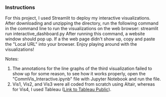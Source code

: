### Instructions
For this project, I used Streamlit to deploy my interactive visualizations. After downloading and unzipping the directory, run the following command in the command line to run the visualizations on the web browser:
streamlit run interactive_dashboard.py
After running this command, a website window should pop up. If a the web page didn't show up, copy and paste the "Local URL" into your browser. Enjoy playing around with the visualizations!

Notes:
1. The annotations for the line graphs of the third visualization failed to show up for some reason, to see how it works properly, open the "CommVis_Interactive.ipynb" file with Jupyter Notebook and run the file.
2. Vis1, Vis2, and Vis3 were all coded from scratch using Altair, whereas for Vis4, I used Tableau ([Link to Tableau Public](https://public.tableau.com/views/CommVis_16365073470030/Dashboard8?:language=en-US&:retry=yes&publish=yes&:display_count=n&:origin=viz_share_link)).
